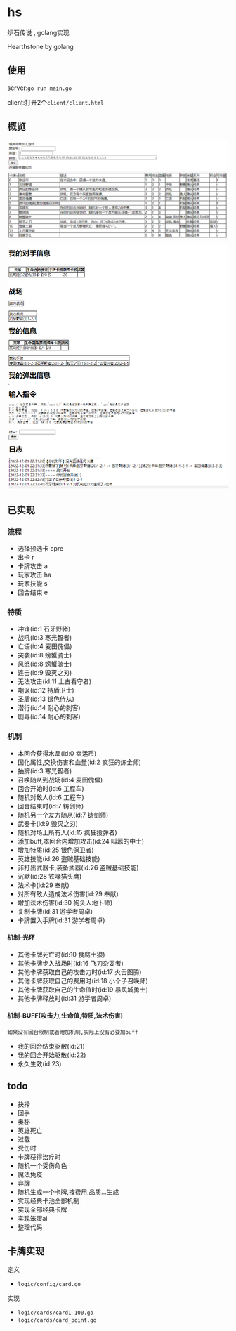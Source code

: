 # hs
炉石传说 , golang实现

Hearthstone by golang

## 使用

server:`go run main.go`

client:打开2个`client/client.html`

## 概览

![](./example/overview/1.png)

![](./example/overview/2.png)

## 已实现

### 流程

- 选择预选卡 cpre
- 出卡 r
- 卡牌攻击 a
- 玩家攻击 ha
- 玩家技能 s
- 回合结束 e

### 特质

- 冲锋(id:1 石牙野猪)
- 战吼(id:3 寒光智者)
- 亡语(id:4 麦田傀儡)
- 突袭(id:8 螃蟹骑士)
- 风怒(id:8 螃蟹骑士)
- 连击(id:9 毁灭之刃)
- 无法攻击(id:11 上古看守者)
- 嘲讽(id:12 持盾卫士)
- 圣盾(id:13 银色侍从)
- 潜行(id:14 耐心的刺客)
- 剧毒(id:14 耐心的刺客)

### 机制

- 本回合获得水晶(id:0 幸运币)
- 固化属性,交换伤害和血量(id:2 疯狂的炼金师)
- 抽牌(id:3 寒光智者)
- 召唤随从到战场(id:4 麦田傀儡)
- 回合开始时(id:6 工程车)
- 随机对敌人(id:6 工程车)
- 回合结束时(id:7 铸剑师)
- 随机另一个友方随从(id:7 铸剑师)
- 武器卡(id:9 毁灭之刃)
- 随机对场上所有人(id:15 疯狂投弹者)
- 添加buff,本回合内增加攻击(id:24 叫嚣的中士)
- 增加特质(id:25 银色保卫者)
- 英雄技能(id:26 盗贼基础技能)
- 非打出武器卡,装备武器(id:26 盗贼基础技能)
- 沉默(id:28 铁喙猫头鹰)
- 法术卡(id:29 奉献)
- 对所有敌人造成法术伤害(id:29 奉献)
- 增加法术伤害(id:30 狗头人地卜师)
- 复制卡牌(id:31 游学者周卓)
- 卡牌置入手牌(id:31 游学者周卓)

#### 机制-光环

- 其他卡牌死亡时(id:10 食腐土狼)
- 其他卡牌步入战场时(id:16 飞刀杂耍者)
- 其他卡牌获取自己的攻击力时(id:17 火舌图腾)
- 其他卡牌获取自己的费用时(id:18 小个子召唤师)
- 其他卡牌获取自己的生命值时(id:19 暴风城勇士)
- 其他卡牌释放时(id:31 游学者周卓)

#### 机制-BUFF(攻击力,生命值,特质,法术伤害)

`如果没有回合限制或者附加机制,实际上没有必要加buff`

- 我的回合结束驱散(id:21)
- 我的回合开始驱散(id:22)
- 永久生效(id:23)

## todo
- 抉择
- 回手
- 奥秘
- 英雄死亡
- 过载
- 受伤时
- 卡牌获得治疗时
- 随机一个受伤角色
- 魔法免疫
- 弃牌
- 随机生成一个卡牌,按费用,品质...生成
- 实现经典卡池全部机制
- 实现全部经典卡牌
- 实现笨蛋ai
- 整理代码

## 卡牌实现

定义
- `logic/config/card.go`

实现
- `logic/cards/card1-100.go`
- `logic/cards/card_point.go`

